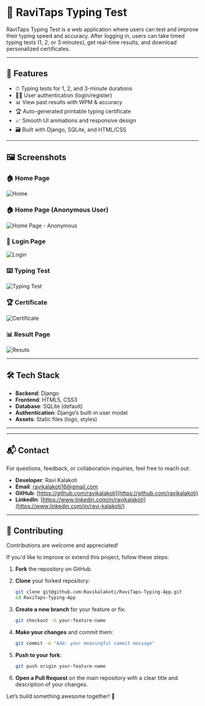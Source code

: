 # 🧠 RaviTaps Typing Test

RaviTaps Typing Test is a web application where users can test and improve their typing speed and accuracy. After logging in, users can take timed typing tests (1, 2, or 3 minutes), get real-time results, and download personalized certificates.

---

## 🚀 Features

- ⏱ Typing tests for 1, 2, and 3-minute durations
- 🧑‍💻 User authentication (login/register)
- 📊 View past results with WPM & accuracy
- 🏆 Auto-generated printable typing certificate
- 📈 Smooth UI animations and responsive design
- 🗃 Built with Django, SQLite, and HTML/CSS

---

## 🖼️ Screenshots

### 🏠 Home Page
![Home](https://github.com/Ravikalakoti/RaviTaps-Typing-Typing-Speed-Test-App-/blob/main/screenshorts/home.png)

### 🏠 Home Page (Anonymous User)
![Home Page - Anonymous](https://github.com/Ravikalakoti/RaviTaps-Typing-Typing-Speed-Test-App-/blob/main/screenshorts/anonymous.png)

### 🔐 Login Page
![Login](https://github.com/Ravikalakoti/RaviTaps-Typing-Typing-Speed-Test-App-/blob/main/screenshorts/login.png)

### ⌨️ Typing Test
![Typing Test](https://github.com/Ravikalakoti/RaviTaps-Typing-Typing-Speed-Test-App-/blob/main/screenshorts/typing.png)

### 🏆 Certificate
![Certificate](https://github.com/Ravikalakoti/RaviTaps-Typing-Typing-Speed-Test-App-/blob/main/screenshorts/certificate.png)

### 📊 Result Page
![Resuts](https://github.com/Ravikalakoti/RaviTaps-Typing-Typing-Speed-Test-App-/blob/main/screenshorts/result.png)

---

## 🛠️ Tech Stack

- **Backend**: Django
- **Frontend**: HTML5, CSS3
- **Database**: SQLite (default)
- **Authentication**: Django’s built-in user model
- **Assets**: Static files (logo, styles)

---

---

## 📬 Contact

For questions, feedback, or collaboration inquiries, feel free to reach out:

* **Developer**: Ravi Kalakoti
* **Email**: [ravikalakoti16@gmail.com](mailto:ravikalakoti16@gmail.com)
* **GitHub**: [https://github.com/ravikalakoti](https://github.com/ravikalakoti)
* **LinkedIn**: [https://www.linkedin.com/in/ravikalakoti](https://www.linkedin.com/in/ravi-kalakoti/)

---

## 🤝 Contributing

Contributions are welcome and appreciated!

If you'd like to improve or extend this project, follow these steps:

1. **Fork** the repository on GitHub.
2. **Clone** your forked repository:

   ```bash
   git clone git@github.com:Ravikalakoti/RaviTaps-Typing-App.git
   cd RaviTaps-Typing-App
   ```
3. **Create a new branch** for your feature or fix:

   ```bash
   git checkout -b your-feature-name
   ```
4. **Make your changes** and commit them:

   ```bash
   git commit -m "Add: your meaningful commit message"
   ```
5. **Push to your fork**:

   ```bash
   git push origin your-feature-name
   ```
6. **Open a Pull Request** on the main repository with a clear title and description of your changes.

Let’s build something awesome together! 🚀

